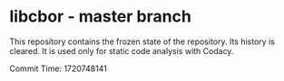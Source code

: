 # libcbor - master branch

This repository contains the frozen state of the repository.
Its history is cleared. It is used only for static code
analysis with Codacy.

Commit Time: 1720748141